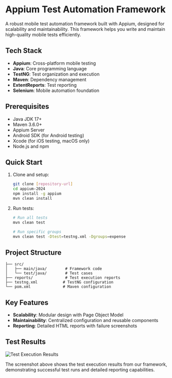# Appium Test Automation Framework

A robust mobile test automation framework built with Appium, designed for scalability and maintainability. This framework helps you write and maintain high-quality mobile tests efficiently.

## Tech Stack

- **Appium**: Cross-platform mobile testing
- **Java**: Core programming language
- **TestNG**: Test organization and execution
- **Maven**: Dependency management
- **ExtentReports**: Test reporting
- **Selenium**: Mobile automation foundation

## Prerequisites

- Java JDK 17+
- Maven 3.6.0+
- Appium Server
- Android SDK (for Android testing)
- Xcode (for iOS testing, macOS only)
- Node.js and npm

## Quick Start

1. Clone and setup:
   ```bash
   git clone [repository-url]
   cd appium-2024
   npm install -g appium
   mvn clean install
   ```

2. Run tests:
   ```bash
   # Run all tests
   mvn clean test

   # Run specific groups
   mvn clean test -Dtest=testng.xml -Dgroups=expense
   ```

## Project Structure

```
├── src/
│   ├── main/java/        # Framework code
│   └── test/java/        # Test cases
├── reports/              # Test execution reports
├── testng.xml           # TestNG configuration
└── pom.xml              # Maven configuration
```

## Key Features

- **Scalability**: Modular design with Page Object Model
- **Maintainability**: Centralized configuration and reusable components
- **Reporting**: Detailed HTML reports with failure screenshots

## Test Results

![Test Execution Results](https://github.com/user-attachments/assets/ef8bec1a-4c76-4b08-a126-00472053907e)

The screenshot above shows the test execution results from our framework, demonstrating successful test runs and detailed reporting capabilities.